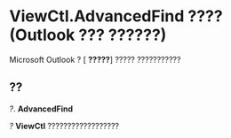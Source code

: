 
# ViewCtl.AdvancedFind ???? (Outlook ??? ??????)

Microsoft Outlook ? [ **?????**] ????? ???????????


## ??

 _?_. **AdvancedFind**

 _?_ **ViewCtl** ??????????????????

